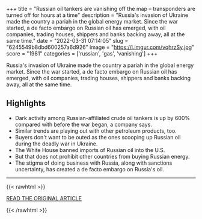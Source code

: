 +++
title = "Russian oil tankers are vanishing off the map – transponders are turned off for hours at a time"
description = "Russia's invasion of Ukraine made the country a pariah in the global energy market. Since the war started, a de facto embargo on Russian oil has emerged, with oil companies, trading houses, shippers and banks backing away, all at the same time."
date = "2022-03-31 07:14:05"
slug = "6245549b8dbd600257a6d926"
image = "https://i.imgur.com/vqhrzSy.jpg"
score = "1981"
categories = ['russian', 'gas', 'vanishing']
+++

Russia's invasion of Ukraine made the country a pariah in the global energy market. Since the war started, a de facto embargo on Russian oil has emerged, with oil companies, trading houses, shippers and banks backing away, all at the same time.

## Highlights

- Dark activity among Russian-affiliated crude oil tankers is up by 600% compared with before the war began, a company says.
- Similar trends are playing out with other petroleum products, too.
- Buyers don't want to be outed as the ones scooping up Russian oil during the deadly war in Ukraine.
- The White House banned imports of Russian oil into the U.S.
- But that does not prohibit other countries from buying Russian energy.
- The stigma of doing business with Russia, along with sanctions uncertainty, has created a de facto embargo on Russia's oil.

---

{{< rawhtml >}}
  <p class="article-category">
    <a target="_blank" href="https://www.cnn.com/2022/03/30/business/russia-sanctions-oil/index.html">READ THE ORIGINAL ARTICLE</a>
  </p>
{{< /rawhtml >}}
